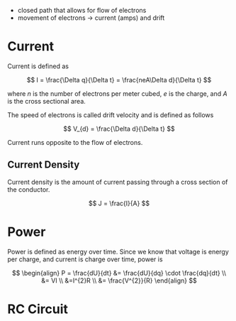 - closed path that allows for flow of electrons
- movement of electrons -> current (amps) and drift

# Current

Current is defined as 

$$
I = \frac{\Delta q}{\Delta t} = \frac{neA\Delta d}{\Delta t}
$$

where $n$ is the number of electrons per meter cubed, $e$ is the charge, and $A$ is the cross sectional area.

The speed of electrons is called drift velocity and is defined as follows

$$
V_{d} = \frac{\Delta d}{\Delta t}
$$

Current runs opposite to the flow of electrons.

## Current Density

Current density is the amount of current passing through a cross section of the conductor.

$$
J = \frac{I}{A}
$$

# Power

Power is defined as energy over time. Since we know that voltage is energy per charge, and current is charge over time, power is

$$
\begin{align}
P = \frac{dU}{dt} &= \frac{dU}{dq} \cdot \frac{dq}{dt} \\
&= VI \\
&=I^{2}R \\
&= \frac{V^{2}}{R}
\end{align}
$$

# RC Circuit